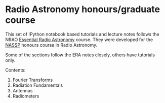 Radio Astronomy honours/graduate course
=======================================

This set of IPython notebook based tutorials and lecture notes follows the 
NRAO [Essential Radio Astronomy](http://www.cv.nrao.edu/course/astr534/ERA.shtml) course.
They were developed for the [NASSP](http://www.star.ac.za) honours course in Radio Astronomy.

Some of the sections follow the ERA notes closely, others have tutorials only. 

Contents:

1. Fourier Transforms
2. Radiation Fundamentals
3. Antennas 
4. Radiometers 

